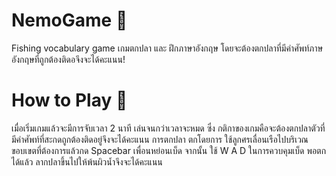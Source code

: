 # NemoGame 🐠
Fishing vocabulary game 
เกมตกปลา และ ฝึกภาษาอังกฤษ โดยจะต้องตกปลาที่มีคำศัพท์ภาษอังกฤษที่ถูกต้องติดอจึงจะได้คะแนน!

# How to Play 🍭
เมื่อเริ่มเกมแล้วจะมีการจับเวลา 2 นาที เล่นจนกว่าเวลาจะหมด ซึ่ง กติกาของเกมคือจะต้องตกปลาตัวที่มีคำศัพท์ที่สะกดถูกต้องติดอยู่จึงจะได้คะแนน
การตกปลา ตกโดยการ ใช้ลูกศรเลื่อนเรือไปบริเวณขอบเขตที่ต้องการแล้วกด Spacebar เพื่อนหย่อนเบ็ด จากนั้น ใช้ W A D ในการควบคุมเบ็ด พอตกได้แล้ว ลากปลาขึ้นไปให้พ้นผิวน้ำจึงจะได้คะแนน

